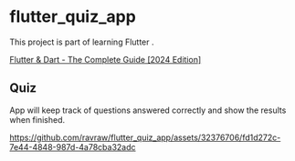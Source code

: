 # flutter_quiz_app

This project is part of learning Flutter .

[Flutter & Dart - The Complete Guide [2024 Edition]](https://www.udemy.com/course/learn-flutter-dart-to-build-ios-android-apps/)

## Quiz
App will keep track of questions answered correctly and show the results when finished.


https://github.com/ravraw/flutter_quiz_app/assets/32376706/fd1d272c-7e44-4848-987d-4a78cba32adc





